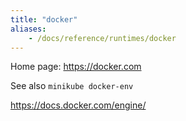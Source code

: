 ```yaml
---
title: "docker"
aliases:
    - /docs/reference/runtimes/docker
---
```


Home page: <https://docker.com>

See also `minikube docker-env`

<https://docs.docker.com/engine/>
